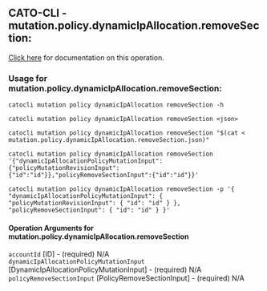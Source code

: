 
## CATO-CLI - mutation.policy.dynamicIpAllocation.removeSection:
[Click here](https://api.catonetworks.com/documentation/#mutation-mutation.policy.dynamicIpAllocation.removeSection) for documentation on this operation.

### Usage for mutation.policy.dynamicIpAllocation.removeSection:

`catocli mutation policy dynamicIpAllocation removeSection -h`

`catocli mutation policy dynamicIpAllocation removeSection <json>`

`catocli mutation policy dynamicIpAllocation removeSection "$(cat < mutation.policy.dynamicIpAllocation.removeSection.json)"`

`catocli mutation policy dynamicIpAllocation removeSection '{"dynamicIpAllocationPolicyMutationInput":{"policyMutationRevisionInput":{"id":"id"}},"policyRemoveSectionInput":{"id":"id"}}'`

`catocli mutation policy dynamicIpAllocation removeSection -p '{
    "dynamicIpAllocationPolicyMutationInput": {
        "policyMutationRevisionInput": {
            "id": "id"
        }
    },
    "policyRemoveSectionInput": {
        "id": "id"
    }
}'`


#### Operation Arguments for mutation.policy.dynamicIpAllocation.removeSection ####

`accountId` [ID] - (required) N/A    
`dynamicIpAllocationPolicyMutationInput` [DynamicIpAllocationPolicyMutationInput] - (required) N/A    
`policyRemoveSectionInput` [PolicyRemoveSectionInput] - (required) N/A    
